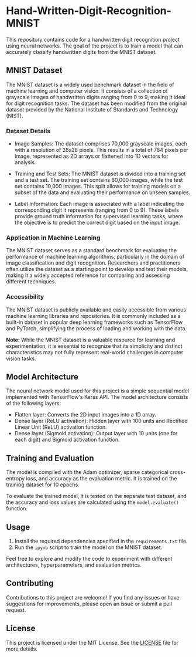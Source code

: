 # Hand-Written-Digit-Recognition-MNIST

This repository contains code for a handwritten digit recognition project using neural networks. The goal of the project is to train a model that can accurately classify handwritten digits from the MNIST dataset.

## MNIST Dataset

The MNIST dataset is a widely used benchmark dataset in the field of machine learning and computer vision. It consists of a collection of grayscale images of handwritten digits ranging from 0 to 9, making it ideal for digit recognition tasks. The dataset has been modified from the original dataset provided by the National Institute of Standards and Technology (NIST).

### Dataset Details

- Image Samples: The dataset comprises 70,000 grayscale images, each with a resolution of 28x28 pixels. This results in a total of 784 pixels per image, represented as 2D arrays or flattened into 1D vectors for analysis.

- Training and Test Sets: The MNIST dataset is divided into a training set and a test set. The training set contains 60,000 images, while the test set contains 10,000 images. This split allows for training models on a subset of the data and evaluating their performance on unseen samples.

- Label Information: Each image is associated with a label indicating the corresponding digit it represents (ranging from 0 to 9). These labels provide ground truth information for supervised learning tasks, where the objective is to predict the correct digit based on the input image.

### Application in Machine Learning

The MNIST dataset serves as a standard benchmark for evaluating the performance of machine learning algorithms, particularly in the domain of image classification and digit recognition. Researchers and practitioners often utilize the dataset as a starting point to develop and test their models, making it a widely accepted reference for comparing and assessing different techniques.

### Accessibility

The MNIST dataset is publicly available and easily accessible from various machine learning libraries and repositories. It is commonly included as a built-in dataset in popular deep learning frameworks such as TensorFlow and PyTorch, simplifying the process of loading and working with the data.

**Note:** While the MNIST dataset is a valuable resource for learning and experimentation, it is essential to recognize that its simplicity and distinct characteristics may not fully represent real-world challenges in computer vision tasks.




## Model Architecture

The neural network model used for this project is a simple sequential model implemented with TensorFlow's Keras API. The model architecture consists of the following layers:

- Flatten layer: Converts the 2D input images into a 1D array.
- Dense layer (ReLU activation): Hidden layer with 100 units and Rectified Linear Unit (ReLU) activation function.
- Dense layer (Sigmoid activation): Output layer with 10 units (one for each digit) and Sigmoid activation function.

## Training and Evaluation

The model is compiled with the Adam optimizer, sparse categorical cross-entropy loss, and accuracy as the evaluation metric. It is trained on the training dataset for 10 epochs.

To evaluate the trained model, it is tested on the separate test dataset, and the accuracy and loss values are calculated using the `model.evaluate()` function.

## Usage

1. Install the required dependencies specified in the `requirements.txt` file.
2. Run the `ipynb` script to train the model on the MNIST dataset.

Feel free to explore and modify the code to experiment with different architectures, hyperparameters, and evaluation metrics.

## Contributing

Contributions to this project are welcome! If you find any issues or have suggestions for improvements, please open an issue or submit a pull request.

## License

This project is licensed under the MIT License. See the [LICENSE](LICENSE) file for more details.

